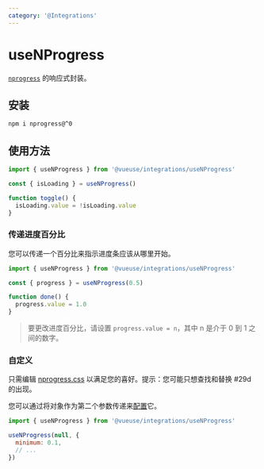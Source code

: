 ```yaml
---
category: '@Integrations'
---
```


# useNProgress

[`nprogress`](https://github.com/rstacruz/nprogress) 的响应式封装。

## 安装

```bash
npm i nprogress@^0
```

## 使用方法

```js {6}
import { useNProgress } from '@vueuse/integrations/useNProgress'

const { isLoading } = useNProgress()

function toggle() {
  isLoading.value = !isLoading.value
}
```

### 传递进度百分比

您可以传递一个百分比来指示进度条应该从哪里开始。

```js {3}
import { useNProgress } from '@vueuse/integrations/useNProgress'

const { progress } = useNProgress(0.5)

function done() {
  progress.value = 1.0
}
```

> 要更改进度百分比，请设置 `progress.value = n`，其中 n 是介于 0 到 1 之间的数字。

### 自定义

只需编辑 [nprogress.css](http://ricostacruz.com/nprogress/nprogress.css) 以满足您的喜好。提示：您可能只想查找和替换 #29d 的出现。

您可以通过将对象作为第二个参数传递来[配置](https://github.com/rstacruz/nprogress#configuration)它。

```js {4}
import { useNProgress } from '@vueuse/integrations/useNProgress'

useNProgress(null, {
  minimum: 0.1,
  // ...
})
```
